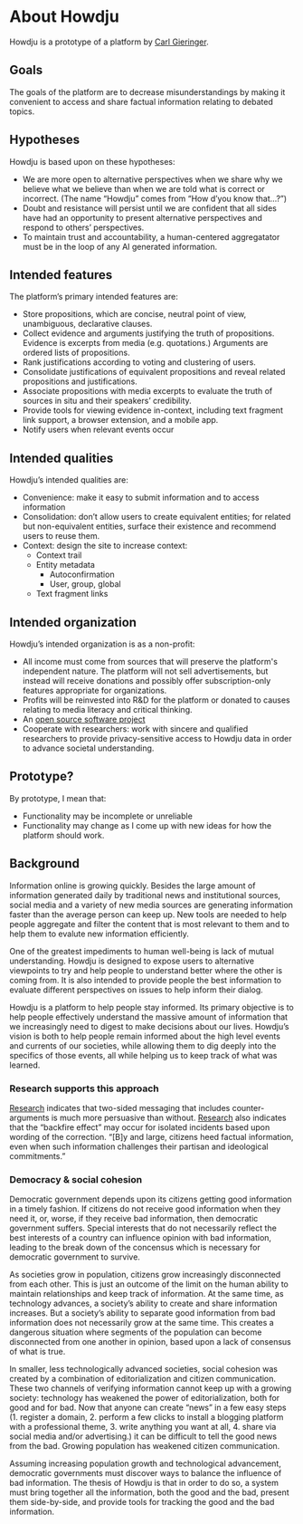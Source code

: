 # About Howdju

Howdju is a prototype of a platform by [Carl Gieringer](https://www.linkedin.com/in/carlgieringer/).

## Goals

The goals of the platform are to decrease misunderstandings by making it convenient to access and
share factual information relating to debated topics.

## Hypotheses

Howdju is based upon on these hypotheses:

- We are more open to alternative perspectives when we share why we believe what we believe than
  when we are told what is correct or incorrect. (The name “Howdju” comes from “How d’you know
  that…?”)
- Doubt and resistance will persist until we are confident that all sides have had an opportunity
  to present alternative perspectives and respond to others’ perspectives.
- To maintain trust and accountability, a human-centered aggregatator must be in the loop of any AI
  generated information.

## Intended features

The platform’s primary intended features are:

- Store propositions, which are concise, neutral point of view, unambiguous, declarative clauses.
- Collect evidence and arguments justifying the truth of propositions. Evidence is excerpts from
  media (e.g. quotations.) Arguments are ordered lists of propositions.
- Rank justifications according to voting and clustering of users.
- Consolidate justifications of equivalent propositions and reveal related propositions and
  justifications.
- Associate propositions with media excerpts to evaluate the truth of sources in situ and their
  speakers’ credibility.
- Provide tools for viewing evidence in-context, including text fragment link support, a browser
  extension, and a mobile app.
- Notify users when relevant events occur

## Intended qualities

Howdju’s intended qualities are:

- Convenience: make it easy to submit information and to access information
- Consolidation: don’t allow users to create equivalent entities; for related but non-equivalent
  entities, surface their existence and recommend users to reuse them.
- Context: design the site to increase context:
  - Context trail
  - Entity metadata
    - Autoconfirmation
    - User, group, global
  - Text fragment links

## Intended organization

Howdju’s intended organization is as a non-profit:

- All income must come from sources that will preserve the platform's independent nature. The
  platform will not sell advertisements, but instead will receive donations and possibly offer
  subscription-only features appropriate for organizations.
- Profits will be reinvested into R&D for the platform or donated to causes relating to media
  literacy and critical thinking.
- An [open source software project](https://github.com/Howdju/howdju/)
- Cooperate with researchers: work with sincere and qualified researchers to provide
  privacy-sensitive access to Howdju data in order to advance societal understanding.

## Prototype?

By prototype, I mean that:

- Functionality may be incomplete or unreliable
- Functionality may change as I come up with new ideas for how the platform should work.

## Background

Information online is growing quickly. Besides the large amount of information generated daily by
traditional news and institutional sources, social media and a variety of new media sources are
generating information faster than the average person can keep up. New tools are needed to help
people aggregate and filter the content that is most relevant to them and to help them to evalute
new information efficiently.

One of the greatest impediments to human well-being is lack of mutual understanding. Howdju is
designed to expose users to alternative viewpoints to try and help people to understand better where
the other is coming from. It is also intended to provide people the best information to evaluate
different perspectives on issues to help inform their dialog.

Howdju is a platform to help people stay informed. Its primary objective is to help people
effectively understand the massive amount of information that we increasingly need to digest to make
decisions about our lives. Howdju’s vision is both to help people remain informed about the high
level events and currents of our societies, while allowing them to dig deeply into the specifics of
those events, all while helping us to keep track of what was learned.

### Research supports this approach

[Research](http://dx.doi.org/10.1080/23808985.1999.11678963 "Daniel J. O’Keefe (1999) How to Handle
Opposing Arguments in Persuasive Messages: A Meta-Analytic Review of the Effects of One-Sided and
Two-Sided Messages, Annals of the International Communication Association, 22:1, 209-249, DOI:
10.1080/23808985.1999.11678963") indicates that two-sided messaging that includes counter-arguments
is much more persuasive than without.
[Research](https://www.poynter.org/news/fact-checking-doesnt-backfire-new-study-suggests "Fact-checking doesn't 'backfire,' new study suggests, Alexios Mantzarlis, November 2, 2016 citing
Wood, Thomas and Porter, Ethan, The Elusive Backfire Effect: Mass Attitudes’ Steadfast Factual
Adherence (December 31, 2017)") also indicates that the “backfire effect” may occur for isolated
incidents based upon wording of the correction. “[B]y and large, citizens heed factual information,
even when such information challenges their partisan and ideological commitments.”

### Democracy & social cohesion

Democratic government depends upon its citizens getting good information in a timely fashion. If
citizens do not receive good information when they need it, or, worse, if they receive bad
information, then democratic government suffers. Special interests that do not necessarily reflect
the best interests of a country can influence opinion with bad information, leading to the break
down of the concensus which is necessary for democratic government to survive.

As societies grow in population, citizens grow increasingly disconnected from each other. This is
just an outcome of the limit on the human ability to maintain relationships and keep track of
information. At the same time, as technology advances, a society’s ability to create and share
information increases. But a society’s ability to separate good information from bad information
does not necessarily grow at the same time. This creates a dangerous situation where segments of the
population can become disconnected from one another in opinion, based upon a lack of consensus of
what is true.

In smaller, less technologically advanced societies, social cohesion was created by a combination of
editorialization and citizen communication. These two channels of verifying information cannot keep
up with a growing society: technology has weakened the power of editorialization, both for good and
for bad. Now that anyone can create “news” in a few easy steps (1. register a domain, 2. perform a
few clicks to install a blogging platform with a professional theme, 3. write anything you want at
all, 4. share via social media and/or advertising.) it can be difficult to tell the good news from
the bad. Growing population has weakened citizen communication.

Assuming increasing population growth and technological advancement, democratic governments must
discover ways to balance the influence of bad information. The thesis of Howdju is that in order to
do so, a system must bring together all the information, both the good and the bad, present them
side-by-side, and provide tools for tracking the good and the bad information.
